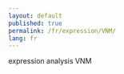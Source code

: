 ```yaml
---
layout: default
published: true
permalink: /fr/expression/VNM/
lang: fr
---
```


expression analysis VNM
